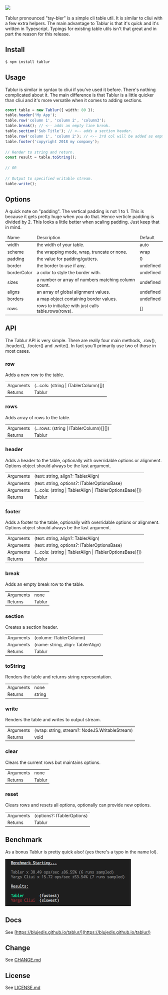 <p align="left">
  <a href="http://github.com/blujedis/tablur"><img src="https://cdn.rawgit.com/blujedis/tablur/master/assets/logo.svg"></a>
</p>

Tablur pronounced "tay-bler" is a simple cli table util. It is similar to cliui with a few extra helpers. The main advantage to Tablur is that it's quick and it's written in Typescript. Typings for existing table utils isn't that great and in part the reason for this release.

## Install

```sh
$ npm install tablur
```

## Usage

Tablur is similar in syntax to cliui if you've used it before. There's nothing complicated about it. The main difference is that Tablur is a little quicker than cliui and it's more versatile when it comes to adding sections.

```ts
const table = new Tablur({ width: 80 });
table.header('My App');
table.row('column 1', 'column 2', 'column3');
table.break(); // <-- adds an empty line break.
table.section('Sub Title'); // <-- adds a section header.
table.row('column 1', 'column 2'); // <-- 3rd col will be added as empty column.
table.footer('copyright 2018 my company');

// Render to string and return.
const result = table.toString();

// OR

// Output to specified writable stream.
table.write();
```

## Options

A quick note on "padding". The vertical padding is not 1 to 1. This is because it gets pretty huge when you do that. Hence verticle padding is divided by 2. This looks a little better when scaling padding. Just keep that in mind.

<table>
  <thead>
    <tr><td>Name</td><td>Description</td><td>Default</td></tr>
  </thead>
  <tbody>
      <tr><td>width</td><td>the width of your table.</td><td>auto</td></tr>
      <tr><td>scheme</td><td>the wrapping mode, wrap, truncate or none.</td><td>wrap</td></tr>
      <tr><td>padding</td><td>the value for padding/gutters.</td><td>0</td></tr>
      <tr><td>border</td><td>the border to use if any.</td><td>undefined</td></tr>
      <tr><td>borderColor</td><td>a color to style the border with.</td><td>undefined</td></tr>
      <tr><td>sizes</td><td>a number or array of numbers matching column count.</td><td>undefined</td></tr>
      <tr><td>aligns</td><td>an array of global alignment values.</td><td>undefined</td></tr>
      <tr><td>borders</td><td>a map object containing border values.</td><td>undefined</td></tr>
      <tr><td>rows</td><td>rows to initialize with just calls table.rows(rows).</td><td>[]</td></tr>
  </tbody>
</table>

## API

The Tablur API is very simple. There are really four main methods, .row(), .header(), .footer() and .write(). In fact you'll primarily use two of those in most cases.

### row

Adds a new row to the table.

<table>
  <tr><td>Arguments</td><td>(...cols: (string | ITablerColumn)[])</td></tr>
  <tr><td>Returns</td><td>Tablur</td></tr>
</table>

### rows

Adds array of rows to the table.

<table>
  <tr><td>Arguments</td><td>(...rows: (string | ITablerColumn)[][])</td></tr>
  <tr><td>Returns</td><td>Tablur</td></tr>
</table>

### header

Adds a header to the table, optionally with overridable options or alignment. Options object should always be the last argument.

<table>
  <tr><td>Arguments</td><td>(text: string, align?: TablerAlign)</td></tr>
  <tr><td>Arguments</td><td>(text: string, options?: ITablerOptionsBase)</td></tr>
  <tr><td>Arguments</td><td>(...cols: (string | TablerAlign | ITablerOptionsBase)[])</td></tr>
  <tr><td>Returns</td><td>Tablur</td></tr>
</table>

### footer

Adds a footer to the table, optionally with overridable options or alignment. Options object should always be the last argument.

<table>
  <tr><td>Arguments</td><td>(text: string, align?: TablerAlign)</td></tr>
  <tr><td>Arguments</td><td>(text: string, options?: ITablerOptionsBase)</td></tr>
  <tr><td>Arguments</td><td>(...cols: (string | TablerAlign | ITablerOptionsBase)[])</td></tr>
  <tr><td>Returns</td><td>Tablur</td></tr>
</table>

### break

Adds an empty break row to the table.

<table>
  <tr><td>Arguments</td><td>none</td></tr>
  <tr><td>Returns</td><td>Tablur</td></tr>
</table>

### section

Creates a section header.

<table>
  <tr><td>Arguments</td><td>(column: ITablerColumn)</td></tr>
  <tr><td>Arguments</td><td>(name: string, align: TablerAlign)</td></tr>
  <tr><td>Returns</td><td>Tablur</td></tr>
</table>

### toString

Renders the table and returns string representation.

<table>
  <tr><td>Arguments</td><td>none</td></tr>
  <tr><td>Returns</td><td>string</td></tr>
</table>

### write

Renders the table and writes to output stream.

<table>
  <tr><td>Arguments</td><td>(wrap: string, stream?: NodeJS.WritableStream)</td></tr>
  <tr><td>Returns</td><td>void</td></tr>
</table>

### clear

Clears the current rows but maintains options.

<table>
  <tr><td>Arguments</td><td>none</td></tr>
  <tr><td>Returns</td><td>Tablur</td></tr>
</table>

### reset

Clears rows and resets all options, optionally can provide new options.

<table>
  <tr><td>Arguments</td><td>(options?: ITablerOptions)</td></tr>
  <tr><td>Returns</td><td>Tablur</td></tr>
</table>

## Benchmark

As a bonus Tablur is pretty quick also! (yes there's a typo in the name lol).

<p align="left">
  <a href="http://github.com/blujedis/tablur"><img src="https://raw.githubusercontent.com/blujedis/tablur/master/assets/benchmark.png"></a>
</p>

## Docs

See [https://blujedis.github.io/tablur/](https://blujedis.github.io/tablur/)

## Change

See [CHANGE.md](CHANGE.md)

## License

See [LICENSE.md](LICENSE)